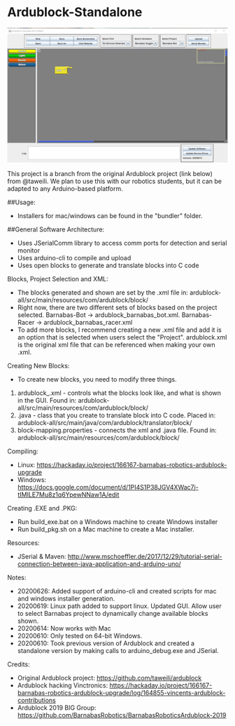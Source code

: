 # Ardublock-Standalone

![Screenshot](/images/ardublock_20200625.jpg)

This project is a branch from the original Ardublock project (link below) from @taweili.  We plan to use this with our robotics students, but it can be adapted to any Arduino-based platform.

##Usage:
- Installers for mac/windows can be found in the "bundler" folder.

##General Software Architecture:
- Uses JSerialComm library to access comm ports for detection and serial monitor
- Uses arduino-cli to compile and upload
- Uses open blocks to generate and translate blocks into C code

Blocks, Project Selection and XML:
- The blocks generated and shown are set by the .xml file in: ardublock-all/src/main/resources/com/ardublock/block/
- Right now, there are two different sets of blocks based on the project selected.  Barnabas-Bot -> ardublock_barnabas_bot.xml.  Barnabas-Racer -> ardublock_barnabas_racer.xml
- To add more blocks, I recommend creating a new .xml file and add it is an option that is selected when users select the "Project".  ardublock.xml is the original xml file that can be referenced when making your own .xml.

Creating New Blocks:
- To create new blocks, you need to modify three things.
1) ardublock_<project>.xml - controls what the blocks look like, and what is shown in the GUI.  Found in: ardublock-all/src/main/resources/com/ardublock/block/
2) <block>.java - class that you create to translate block into C code.  Placed in: ardublock-all/src/main/java/com/ardublock/translator/block/
3) block-mapping.properties - connects the xml and .java file. Found in: ardublock-all/src/main/resources/com/ardublock/block/

Compiling:
- Linux: https://hackaday.io/project/166167-barnabas-robotics-ardublock-upgrade
- Windows: https://docs.google.com/document/d/1PI4S1P38JGV4XWac7j-tIMILE7Mu8z1q6YpewNNaw1A/edit

Creating .EXE and .PKG:
- Run build_exe.bat on a Windows machine to create Windows installer
- Run build_pkg.sh on a Mac machine to create a Mac installer.

Resources:
- JSerial & Maven: http://www.mschoeffler.de/2017/12/29/tutorial-serial-connection-between-java-application-and-arduino-uno/

Notes:
- 20200626: Added support of arduino-cli and created scripts for mac and windows installer generation.
- 20200619: Linux path added to support linux.  Updated GUI.  Allow user to select Barnabas project to dynamically change available blocks shown.
- 20200614: Now works with Mac
- 20200610: Only tested on 64-bit Windows.
- 20200610: Took previous version of Ardublock and created a standalone version by making calls to arduino_debug.exe and JSerial.

Credits:
- Original Ardublock project: https://github.com/taweili/ardublock
- Ardublock hacking Vinctronics: https://hackaday.io/project/166167-barnabas-robotics-ardublock-upgrade/log/164855-vincents-ardublock-contributions
- Ardublock 2019 BIG Group: https://github.com/BarnabasRobotics/BarnabasRoboticsArdublock-2019
